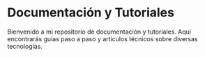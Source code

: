 # Documentación y Tutoriales

Bienvenido a mi repositorio de documentación y tutoriales. Aquí encontrarás guías paso a paso y artículos técnicos sobre diversas tecnologías.
